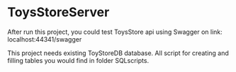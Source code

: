 # ToysStoreServer

After run this project, you could test ToysStore api using Swagger on link: localhost:44341/swagger

This project needs existing ToyStoreDB database. 
All script for creating and filling tables you would find in folder SQLscripts. 
